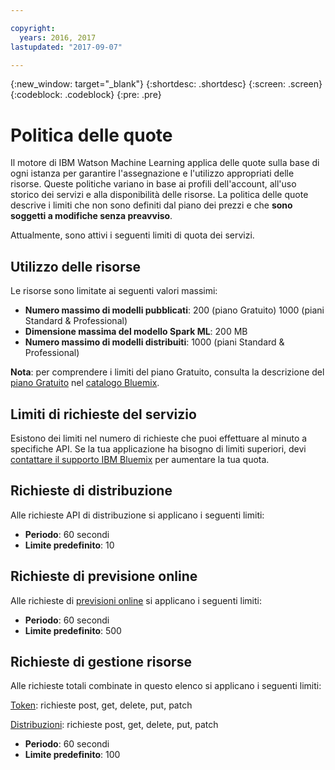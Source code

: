 ```yaml
---

copyright:
  years: 2016, 2017
lastupdated: "2017-09-07"

---
```


{:new_window: target="_blank"}
{:shortdesc: .shortdesc}
{:screen: .screen}
{:codeblock: .codeblock}
{:pre: .pre}

# Politica delle quote

Il motore di IBM Watson Machine Learning applica delle quote sulla base di ogni istanza per garantire l'assegnazione e l'utilizzo appropriati delle risorse. Queste politiche variano in base ai profili dell'account, all'uso storico dei servizi e alla disponibilità delle risorse. La politica delle quote descrive i limiti che non sono definiti dal piano dei prezzi e che **sono soggetti a modifiche senza preavviso**. 

Attualmente, sono attivi i seguenti limiti di quota dei servizi.

## Utilizzo delle risorse

Le risorse sono limitate ai seguenti valori massimi:

-  **Numero massimo di modelli pubblicati**: 200 (piano Gratuito) 1000 (piani Standard & Professional)
-  **Dimensione massima del modello Spark ML**: 200 MB
-  **Numero massimo di modelli distribuiti**: 1000 (piani Standard & Professional)

**Nota**: per comprendere i limiti del piano Gratuito, consulta la descrizione del [piano Gratuito](https://console.bluemix.net/catalog/services/machine-learning) nel [catalogo Bluemix](https://console.bluemix.net/catalog/).

## Limiti di richieste del servizio

Esistono dei limiti nel numero di richieste che puoi effettuare al minuto a specifiche API. Se la tua applicazione ha bisogno di limiti superiori, devi [contattare il supporto IBM Bluemix](https://support.ng.bluemix.net/) per aumentare la tua quota.

## Richieste di distribuzione

Alle richieste API di distribuzione si applicano i seguenti limiti:

-  **Periodo**: 60 secondi
-  **Limite predefinito**: 10

## Richieste di previsione online

Alle richieste di [previsioni online](pm_service_api_spark_building.html) si applicano i seguenti limiti:

-  **Periodo**: 60 secondi
-  **Limite predefinito**: 500

## Richieste di gestione risorse

Alle richieste totali combinate in questo elenco si applicano i seguenti limiti:

[Token](https://watson-ml-api.mybluemix.net/#/Token): richieste post, get, delete, put, patch

[Distribuzioni](https://watson-ml-api.mybluemix.net/#/Deployments): richieste post, get, delete, put, patch

-  **Periodo**: 60 secondi
-  **Limite predefinito**: 100

